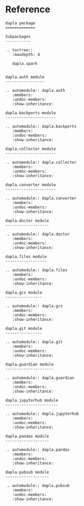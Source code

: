 # Reference

<!--
The content of the {eval-rst} block below is generated by the command:
poetry run sphinx-apidoc -T -f -t ./docs/templates -o ./docs ./src
from the root directory.

You need to rerun the command when python files are added, deleted or renamed.
Copy the content from the generated
dapla.rst file to the {eval-rst} block below and
delete the .rst file afterwards.
-->

```{eval-rst}
dapla package
=============

Subpackages
-----------

.. toctree::
   :maxdepth: 4

   dapla.spark


dapla.auth module
-----------------

.. automodule:: dapla.auth
   :members:
   :undoc-members:
   :show-inheritance:

dapla.backports module
----------------------

.. automodule:: dapla.backports
   :members:
   :undoc-members:
   :show-inheritance:

dapla.collector module
----------------------

.. automodule:: dapla.collector
   :members:
   :undoc-members:
   :show-inheritance:

dapla.converter module
----------------------

.. automodule:: dapla.converter
   :members:
   :undoc-members:
   :show-inheritance:

dapla.doctor module
-------------------

.. automodule:: dapla.doctor
   :members:
   :undoc-members:
   :show-inheritance:

dapla.files module
------------------

.. automodule:: dapla.files
   :members:
   :undoc-members:
   :show-inheritance:

dapla.gcs module
----------------

.. automodule:: dapla.gcs
   :members:
   :undoc-members:
   :show-inheritance:

dapla.git module
----------------

.. automodule:: dapla.git
   :members:
   :undoc-members:
   :show-inheritance:

dapla.guardian module
---------------------

.. automodule:: dapla.guardian
   :members:
   :undoc-members:
   :show-inheritance:

dapla.jupyterhub module
-----------------------

.. automodule:: dapla.jupyterhub
   :members:
   :undoc-members:
   :show-inheritance:

dapla.pandas module
-------------------

.. automodule:: dapla.pandas
   :members:
   :undoc-members:
   :show-inheritance:

dapla.pubsub module
-------------------

.. automodule:: dapla.pubsub
   :members:
   :undoc-members:
   :show-inheritance:
```

